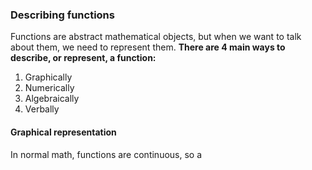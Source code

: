 ### Describing functions
Functions are abstract mathematical objects, but when we want to talk about them, we need to represent them.
**There are 4 main ways to describe, or represent, a function:**
1. Graphically
2. Numerically
3. Algebraically
4. Verbally

#### Graphical representation
In normal math, functions are continuous, so a 